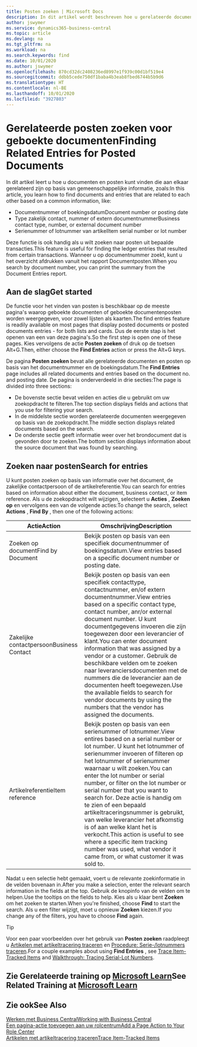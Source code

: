 ```yaml
---
title: Posten zoeken | Microsoft Docs
description: In dit artikel wordt beschreven hoe u gerelateerde documenten en posten zoekt
author: jswymer
ms.service: dynamics365-business-central
ms.topic: article
ms.devlang: na
ms.tgt_pltfrm: na
ms.workload: na
ms.search.keywords: find
ms.date: 10/01/2020
ms.author: jswymer
ms.openlocfilehash: 870cd32dc2408236ed8997e1f939c00d1bf519e4
ms.sourcegitcommit: ddbb5cede750df1baba4b3eab8fbed6744b5b9d6
ms.translationtype: HT
ms.contentlocale: nl-BE
ms.lasthandoff: 10/01/2020
ms.locfileid: "3927803"
---
```

# <a name="finding-related-entries-for-posted-documents"></a><span data-ttu-id="1d90d-103">Gerelateerde posten zoeken voor geboekte documenten</span><span class="sxs-lookup"><span data-stu-id="1d90d-103">Finding Related Entries for Posted Documents</span></span> 

<span data-ttu-id="1d90d-104">In dit artikel leert u hoe u documenten en posten kunt vinden die aan elkaar gerelateerd zijn op basis van gemeenschappelijke informatie, zoals:</span><span class="sxs-lookup"><span data-stu-id="1d90d-104">In this article, you learn how to find documents and entries that are related to each other based on a common information, like:</span></span>

- <span data-ttu-id="1d90d-105">Documentnummer of boekingsdatum</span><span class="sxs-lookup"><span data-stu-id="1d90d-105">Document number or posting date</span></span>
- <span data-ttu-id="1d90d-106">Type zakelijk contact, nummer of extern documentnummer</span><span class="sxs-lookup"><span data-stu-id="1d90d-106">Business contact type, number, or external document number</span></span>
- <span data-ttu-id="1d90d-107">Serienummer of lotnummer van artikel</span><span class="sxs-lookup"><span data-stu-id="1d90d-107">Item serial number or lot number</span></span>

<span data-ttu-id="1d90d-108">Deze functie is ook handig als u wilt zoeken naar posten uit bepaalde transacties.</span><span class="sxs-lookup"><span data-stu-id="1d90d-108">This feature is useful for finding the ledger entries that resulted from certain transactions.</span></span> <span data-ttu-id="1d90d-109">Wanneer u op documentnummer zoekt, kunt u het overzicht afdrukken vanuit het rapport Documentposten.</span><span class="sxs-lookup"><span data-stu-id="1d90d-109">When you search by document number, you can print the summary from the Document Entries report.</span></span>

## <a name="get-started"></a><span data-ttu-id="1d90d-110">Aan de slag</span><span class="sxs-lookup"><span data-stu-id="1d90d-110">Get started</span></span>

<span data-ttu-id="1d90d-111">De functie voor het vinden van posten is beschikbaar op de meeste pagina's waarop geboekte documenten of geboekte documentenposten worden weergegeven, voor zowel lijsten als kaarten.</span><span class="sxs-lookup"><span data-stu-id="1d90d-111">The find entries feature is readily available on most pages that display posted documents or posted documents entries - for both lists and cards.</span></span> <span data-ttu-id="1d90d-112">Dus de eerste stap is het openen van een van deze pagina's.</span><span class="sxs-lookup"><span data-stu-id="1d90d-112">So the first step is open one of these pages.</span></span> <span data-ttu-id="1d90d-113">Kies vervolgens de actie **Posten zoeken** of druk op de toetsen Alt+G.</span><span class="sxs-lookup"><span data-stu-id="1d90d-113">Then, either choose the **Find Entries** action or press the Alt+G keys.</span></span>

<span data-ttu-id="1d90d-114">De pagina **Posten zoeken** bevat alle gerelateerde documenten en posten op basis van het documentnummer en de boekingsdatum.</span><span class="sxs-lookup"><span data-stu-id="1d90d-114">The **Find Entries** page  includes all related documents and entries based on the document no. and posting date.</span></span> <span data-ttu-id="1d90d-115">De pagina is onderverdeeld in drie secties:</span><span class="sxs-lookup"><span data-stu-id="1d90d-115">The page is divided into three sections:</span></span>

- <span data-ttu-id="1d90d-116">De bovenste sectie bevat velden en acties die u gebruikt om uw zoekopdracht te filteren.</span><span class="sxs-lookup"><span data-stu-id="1d90d-116">The top section displays fields and actions that you use for filtering your search.</span></span>
- <span data-ttu-id="1d90d-117">In de middelste sectie worden gerelateerde documenten weergegeven op basis van de zoekopdracht.</span><span class="sxs-lookup"><span data-stu-id="1d90d-117">The middle section displays related documents based on the search.</span></span>
- <span data-ttu-id="1d90d-118">De onderste sectie geeft informatie weer over het brondocument dat is gevonden door te zoeken.</span><span class="sxs-lookup"><span data-stu-id="1d90d-118">The bottom section displays information about the source document that was found by searching.</span></span>


<!--
 There are two ways to open this page:

- Choose the ![Lightbulb that opens the Tell Me feature](media/ui-search/search_small.png "Tell me what you want to do") icon, enter **Find Entries**, and then choose the related link.

    With this way, the **Find Entries** page might be empty, and you'll have to start searching for entries from scratch.
    
- Open a page that displays posted documents or posted documents entries, either a list or a card. Then, locate and select the **Find Entries** action.

    With this way, the **Find Entries**, page will include all related documents and entries based on the document no. and posting date.


    > [!TIP]
    > If you are on a page that has the **Find Entries** action, press crtl+G to open the **Find Entries** page directly. 
-->

## <a name="search-for-entries"></a><span data-ttu-id="1d90d-119">Zoeken naar posten</span><span class="sxs-lookup"><span data-stu-id="1d90d-119">Search for entries</span></span>

<span data-ttu-id="1d90d-120">U kunt posten zoeken op basis van informatie over het document, de zakelijke contactpersoon of de artikelreferentie.</span><span class="sxs-lookup"><span data-stu-id="1d90d-120">You can search for entries based on information about either the document, business contact, or item reference.</span></span> <span data-ttu-id="1d90d-121">Als u de zoekopdracht wilt wijzigen, selecteert u **Acties** , **Zoeken op** en vervolgens een van de volgende acties:</span><span class="sxs-lookup"><span data-stu-id="1d90d-121">To change the search, select **Actions** , **Find By** , then one of the following actions:</span></span>

|<span data-ttu-id="1d90d-122">Actie</span><span class="sxs-lookup"><span data-stu-id="1d90d-122">Action</span></span>|<span data-ttu-id="1d90d-123">Omschrijving</span><span class="sxs-lookup"><span data-stu-id="1d90d-123">Description</span></span>|
|------|-----------|
|<span data-ttu-id="1d90d-124">Zoeken op document</span><span class="sxs-lookup"><span data-stu-id="1d90d-124">Find by Document</span></span>|<span data-ttu-id="1d90d-125">Bekijk posten op basis van een specifiek documentnummer of boekingsdatum.</span><span class="sxs-lookup"><span data-stu-id="1d90d-125">View entries based on a specific document number or posting date.</span></span>|
|<span data-ttu-id="1d90d-126">Zakelijke contactpersoon</span><span class="sxs-lookup"><span data-stu-id="1d90d-126">Business Contact</span></span> |<span data-ttu-id="1d90d-127">Bekijk posten op basis van een specifiek contacttype, contactnummer, en/of extern documentnummer.</span><span class="sxs-lookup"><span data-stu-id="1d90d-127">View entries based on a specific contact type, contact number, anr/or external document number.</span></span> <span data-ttu-id="1d90d-128">U kunt documentgegevens invoeren die zijn toegewezen door een leverancier of klant.</span><span class="sxs-lookup"><span data-stu-id="1d90d-128">You can enter document information that was assigned by a vendor or a customer.</span></span> <span data-ttu-id="1d90d-129">Gebruik de beschikbare velden om te zoeken naar leveranciersdocumenten met de nummers die de leverancier aan de documenten heeft toegewezen.</span><span class="sxs-lookup"><span data-stu-id="1d90d-129">Use the available fields to search for vendor documents by using the numbers that the vendor has assigned the documents.</span></span>|
|<span data-ttu-id="1d90d-130">Artikelreferentie</span><span class="sxs-lookup"><span data-stu-id="1d90d-130">Item reference</span></span>|<span data-ttu-id="1d90d-131">Bekijk posten op basis van een serienummer of lotnummer.</span><span class="sxs-lookup"><span data-stu-id="1d90d-131">View entires based on a serial number or lot number.</span></span> <span data-ttu-id="1d90d-132">U kunt het lotnummer of serienummer invoeren of filteren op het lotnummer of serienummer waarnaar u wilt zoeken.</span><span class="sxs-lookup"><span data-stu-id="1d90d-132">You can enter the lot number or serial number, or filter on the lot number or serial number that you want to search for.</span></span> <span data-ttu-id="1d90d-133">Deze actie is handig om te zien of een bepaald artikeltraceringsnummer is gebruikt, van welke leverancier het afkomstig is of aan welke klant het is verkocht.</span><span class="sxs-lookup"><span data-stu-id="1d90d-133">This action is useful to see where a specific item tracking number was used, what vendor it came from, or what customer it was sold to.</span></span>|

<span data-ttu-id="1d90d-134">Nadat u een selectie hebt gemaakt, voert u de relevante zoekinformatie in de velden bovenaan in.</span><span class="sxs-lookup"><span data-stu-id="1d90d-134">After you make a selection, enter the relevant search information in the fields at the top.</span></span> <span data-ttu-id="1d90d-135">Gebruik de knopinfo van de velden om te helpen.</span><span class="sxs-lookup"><span data-stu-id="1d90d-135">Use the tooltips on the fields to help.</span></span> <span data-ttu-id="1d90d-136">Kies als u klaar bent **Zoeken** om het zoeken te starten.</span><span class="sxs-lookup"><span data-stu-id="1d90d-136">When you're finished, choose **Find** to start the search.</span></span> <span data-ttu-id="1d90d-137">Als u een filter wijzigt, moet u opnieuw **Zoeken** kiezen.</span><span class="sxs-lookup"><span data-stu-id="1d90d-137">If you change any of the filters, you have to choose **Find** again.</span></span>

> [!TIP]
> <span data-ttu-id="1d90d-138">Voor een paar voorbeelden over het gebruik van **Posten zoeken** raadpleegt u [Artikelen met artikeltracering traceren](inventory-how-to-trace-item-tracked-items.md) en [Procedure: Serie-/lotnummers traceren](walkthrough-tracing-serial-lot-numbers.md).</span><span class="sxs-lookup"><span data-stu-id="1d90d-138">For a couple examples about using **Find Entries** , see [Trace Item-Tracked Items](inventory-how-to-trace-item-tracked-items.md) and [Walkthrough: Tracing Serial-Lot Numbers](walkthrough-tracing-serial-lot-numbers.md).</span></span>

## <a name="see-related-training-at-microsoft-learn"></a><span data-ttu-id="1d90d-139">Zie Gerelateerde training op [Microsoft Learn](/learn/modules/user-interface-dynamics-365-business-central/index)</span><span class="sxs-lookup"><span data-stu-id="1d90d-139">See Related Training at [Microsoft Learn](/learn/modules/user-interface-dynamics-365-business-central/index)</span></span>

## <a name="see-also"></a><span data-ttu-id="1d90d-140">Zie ook</span><span class="sxs-lookup"><span data-stu-id="1d90d-140">See Also</span></span>

[<span data-ttu-id="1d90d-141">Werken met Business Central</span><span class="sxs-lookup"><span data-stu-id="1d90d-141">Working with Business Central</span></span>](ui-work-product.md)  
[<span data-ttu-id="1d90d-142">Een pagina-actie toevoegen aan uw rolcentrum</span><span class="sxs-lookup"><span data-stu-id="1d90d-142">Add a Page Action to Your Role Center</span></span>](ui-bookmarks.md)  
[<span data-ttu-id="1d90d-143">Artikelen met artikeltracering traceren</span><span class="sxs-lookup"><span data-stu-id="1d90d-143">Trace Item-Tracked Items</span></span>](inventory-how-to-trace-item-tracked-items.md)  
